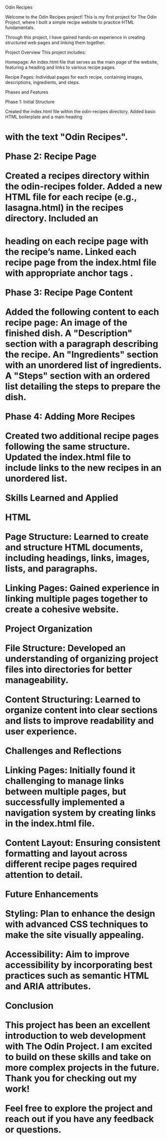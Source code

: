 Odin Recipes

Welcome to the Odin Recipes project! This is my first project for The Odin Project, where I built a simple recipe website to practice HTML fundamentals.

Through this project, I have gained hands-on experience in creating structured web pages and linking them together.

Project Overview
This project includes:

Homepage: An index.html file that serves as the main page of the website, featuring a heading and links to various recipe pages.

Recipe Pages: Individual pages for each recipe, containing images, descriptions, ingredients, and steps.

Phases and Features

Phase 1: Initial Structure

Created the index.html file within the odin-recipes directory.
Added basic HTML boilerplate and a main heading <h1> with the text "Odin Recipes".

Phase 2: Recipe Page

Created a recipes directory within the odin-recipes folder.
Added a new HTML file for each recipe (e.g., lasagna.html) in the recipes directory.
Included an <h1> heading on each recipe page with the recipe’s name.
Linked each recipe page from the index.html file with appropriate anchor tags <a>.

Phase 3: Recipe Page Content

Added the following content to each recipe page:
An image of the finished dish.
A "Description" section with a paragraph describing the recipe.
An "Ingredients" section with an unordered list of ingredients.
A "Steps" section with an ordered list detailing the steps to prepare the dish.

Phase 4: Adding More Recipes

Created two additional recipe pages following the same structure.
Updated the index.html file to include links to the new recipes in an unordered list.

Skills Learned and Applied

HTML

Page Structure: Learned to create and structure HTML documents, including headings, links, images, lists, and paragraphs.

Linking Pages: Gained experience in linking multiple pages together to create a cohesive website.

Project Organization

File Structure: Developed an understanding of organizing project files into directories for better manageability.

Content Structuring: Learned to organize content into clear sections and lists to improve readability and user experience.

Challenges and Reflections

Linking Pages: Initially found it challenging to manage links between multiple pages, but successfully implemented a navigation system by creating links in the index.html file.

Content Layout: Ensuring consistent formatting and layout across different recipe pages required attention to detail.

Future Enhancements

Styling: Plan to enhance the design with advanced CSS techniques to make the site visually appealing.

Accessibility: Aim to improve accessibility by incorporating best practices such as semantic HTML and ARIA attributes.

Conclusion

This project has been an excellent introduction to web development with The Odin Project. I am excited to build on these skills and take on more complex projects in the future. Thank you for checking out my work!

Feel free to explore the project and reach out if you have any feedback or questions.
